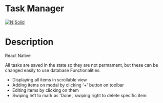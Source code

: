 # Task Manager

[![N|Solid](https://im2.ezgif.com/tmp/ezgif-2-e97d1785c11e.gif)](https://nodesource.com/products/nsolid)
# Description
React Native 

All tasks are saved in the state so they are not permament, but these can be changed easily to use database
Functionalities:
  - Displaying all items in scrollable view
  - Adding items on modal by clicking '+' button on toolbar
  - Editing items by clicking on them
  - Swiping left to mark as 'Done', swiping right to delete specific item

